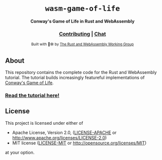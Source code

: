 <div align="center">

  <h1><code>wasm-game-of-life</code></h1>

<strong>Conway's Game of Life in Rust and WebAssembly</strong>

  <h3>
    <a href="https://github.com/rustwasm/book/blob/master/CONTRIBUTING.md">Contributing</a>
    <span> | </span>
    <a href="https://discordapp.com/channels/442252698964721669/443151097398296587">Chat</a>
  </h3>

<sub>Built with 🦀🕸 by <a href="https://rustwasm.github.io/">The Rust and WebAssembly Working Group</a></sub>

</div>

## About

This repository contains the complete code for the Rust and WebAssembly
tutorial. The tutorial builds increasingly featureful implementations of
[Conway's Game of Life][game-of-life].

### [Read the tutorial here!][tutorial]

[game-of-life]: https://en.wikipedia.org/wiki/Conway%27s_Game_of_Life
[tutorial]: https://rustwasm.github.io/book/game-of-life/introduction.html

## License

This project is licensed under either of

- Apache License, Version 2.0, ([LICENSE-APACHE](LICENSE-APACHE) or
  http://www.apache.org/licenses/LICENSE-2.0)
- MIT license ([LICENSE-MIT](LICENSE-MIT) or
  http://opensource.org/licenses/MIT)

at your option.
